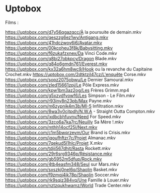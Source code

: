 # Uptobox

Films :

https://uptobox.com/d7y56qgazqcc/À la poursuite de demain.mkv
https://uptobox.com/qeszzg6ez1wy/Antigang.mkv
https://uptobox.com/41hdczwov6i6/Avatar.mkv
https://uptobox.com/00kcoheu3f8k/Babysitting.mkv
https://uptobox.com/f6zukafzxnex/Da Vinci Code.mkv
https://uptobox.com/q8bi27obkpcy/Dragon Blade.mkv
https://uptobox.com/q84o6gmdn761/Everest.mkv
https://uptobox.com/kx32a6hm8wc9/Hook ou la revanche du Capitaine Crochet.mkv
https://uptobox.com/2dtktzil47cz/L'enquête Corse.mkv
https://uptobox.com/sopz2075obwu/Le Dernier Samouraï.mkv
https://uptobox.com/zled15661zpj/Le Pôle Express.mkv
https://uptobox.com/kpw1bm3az2og/Les Frères Grimm.mp4
https://uptobox.com/g5xzvdfyowf6/Les Simpson - Le Film.mkv
https://uptobox.com/r93iny8n23pb/Max Payne.mkv
https://uptobox.com/m6zypnik4m3b/MI-5 Infiltration.mkv
https://uptobox.com/8wa3y0cjtpdh/N.W.A - Straight Outta Compton.mkv
https://uptobox.com/jxdbcbhfuvnv/Need For Speed.mkv
https://uptobox.com/3zco6a7ka7rc/Neuilly Sa Mère !.mkv
https://uptobox.com/mthh14ocf25l/Next.mkv
https://uptobox.com/c1m5bwqrzeym/Our Brand is Crisis.mkv
https://uptobox.com/iqoufhftzr7c/Projet Almanac.mkv
https://uptobox.com/7qekud5l1hlc/Projet X.mkv
https://uptobox.com/tdjii567dhjt/Rasta Rockett.mkv
https://uptobox.com/29r6srg9346p/Résistance.mkv
https://uptobox.com/gb5952m5dfup/Rock.mkv
https://uptobox.com/4tb4easfm348/Seul sur Mars.mkv
https://uptobox.com/sxszkj0nel6q/Shaolin Basket.mkv
https://uptobox.com/f9zmqj4ik78p/Shaolin Soccer.mkv
https://uptobox.com/rk9sqiz384vq/Une Famille à Louer.mkv
https://uptobox.com/nztzqukhwamz/World Trade Center.mkv
